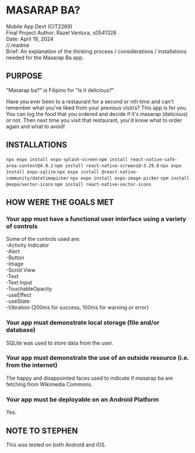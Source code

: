 # MASARAP BA?


Mobile App Devt (CIT2269)  
Final Project 
Author: Razel Ventura, s0541328  
Date: April 19, 2024  
//.readme  
Brief: An explanation of the thinking process / considerations / installations needed for the Masarap Ba app.  

## PURPOSE 

"Masarap ba?" is Filipino for "Is it delicious?"

Have you ever been to a restaurant for a second or nth time and can't remember what you've liked from your previous visit/s? 
This app is for you. You can log the food that you ordered and decide if it's masarap (delicious) or not. Then next time you visit that restaurant, you'd know what to order again and what to avoid!

## INSTALLATIONS

``` npx expo install expo-splash-screen ```
``` npm install react-native-safe-area-context@4.8.2 ```
``` npm install react-native-screens@~3.29.0 ```
``` npx expo install expo-sqlite ```
``` npx expo install @react-native-community/datetimepicker ```
``` npx expo install expo-image-picker ```
``` npm install @expo/vector-icons ```
``` npm install react-native-vector-icons ```


## HOW WERE THE GOALS MET
### Your app must have a functional user interface using a variety of controls
Some of the controls used are:  
-Activity Indicator  
-Alert  
-Button  
-Image  
-Scroll View  
-Text  
-Text Input  
-TouchableOpacity  
-useEffect  
-useState  
-Vibration (200ms for success, 100ms for warning or error)  

### Your app must demonstrate local storage (file and/or database)
SQLite was used to store data from the user.

### Your app must demonstrate the use of an outside resource (i.e. from the internet)
The happy and disappointed faces used to indicate if masarap ba are fetching from Wikimedia Commons. 

### Your app must be deployable on an Android Platform
Yes.

## NOTE TO STEPHEN
This was tested on both Android and iOS. 
